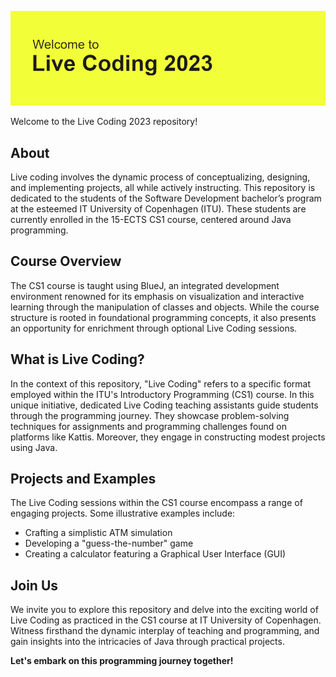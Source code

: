 ![Live Coding 2023](img/header.png)

Welcome to the Live Coding 2023 repository!

## About
Live coding involves the dynamic process of conceptualizing, designing, and implementing projects, all while actively instructing. This repository is dedicated to the students of the Software Development bachelor’s program at the esteemed IT University of Copenhagen (ITU). These students are currently enrolled in the 15-ECTS CS1 course, centered around Java programming.

## Course Overview
The CS1 course is taught using BlueJ, an integrated development environment renowned for its emphasis on visualization and interactive learning through the manipulation of classes and objects. While the course structure is rooted in foundational programming concepts, it also presents an opportunity for enrichment through optional Live Coding sessions.

## What is Live Coding?
In the context of this repository, "Live Coding" refers to a specific format employed within the ITU's Introductory Programming (CS1) course. In this unique initiative, dedicated Live Coding teaching assistants guide students through the programming journey. They showcase problem-solving techniques for assignments and programming challenges found on platforms like Kattis. Moreover, they engage in constructing modest projects using Java.

## Projects and Examples
The Live Coding sessions within the CS1 course encompass a range of engaging projects. Some illustrative examples include:

- Crafting a simplistic ATM simulation
- Developing a "guess-the-number" game
- Creating a calculator featuring a Graphical User Interface (GUI)

## Join Us
We invite you to explore this repository and delve into the exciting world of Live Coding as practiced in the CS1 course at IT University of Copenhagen. Witness firsthand the dynamic interplay of teaching and programming, and gain insights into the intricacies of Java through practical projects.

**Let's embark on this programming journey together!**
